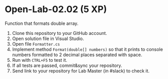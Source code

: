 # Open-Lab-02.02 (5 XP)
Function that formats double array.

1. Clone this repository to your GitHub account.
2. Open solution file in Visual Studio.
3. Open file `Formatter.cs`
4. Implement method `Format(double[] numbers)` so that it prints to console numbers formatted to 2 decimal places separated with space.
5. Run with `CTRL+F5` to test it.
6. If all tests are passed, commit&sync your repository.
7. Send link to your repository for Lab Master (in #slack) to check it.
